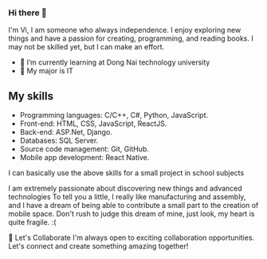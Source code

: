 ### Hi there 👋

I'm Vi, I am someone who always independence. I enjoy exploring new things and have a passion for creating, programming, and reading books. I may not be skilled yet, but I can make an effort.

- 🌱 I’m currently learning at Dong Nai technology university
- 👯 My major is IT

## My skills
- Programming languages: C/C++, C#, Python, JavaScript.
- Front-end: HTML, CSS, JavaScript, ReactJS.
- Back-end: ASP.Net, Django.
- Databases: SQL Server.
- Source code management: Git, GitHub.
- Mobile app development: React Native.

I can basically use the above skills for a small project in school subjects

I am extremely passionate about discovering new things and advanced technologies
To tell you a little, I really like manufacturing and assembly, and I have a dream of being able to contribute a small part to the creation of mobile space. Don't rush to judge this dream of mine, just look, my heart is quite fragile. :(

🚀 Let's Collaborate
I'm always open to exciting collaboration opportunities. Let's connect and create something amazing together!

